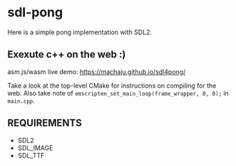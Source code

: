# sdl-pong
Here is a simple pong implementation with SDL2. 

## Exexute c++ on the web :) 
asm.js/wasm live demo: https://machaju.github.io/sdl4pong/

Take a look at the top-level CMake for instructions on compiling for the web. Also take note of  `emscripten_set_main_loop(frame_wrapper, 0, 0);` in `main.cpp`. 

## REQUIREMENTS
- SDL2
- SDL_IMAGE
- SDL_TTF

